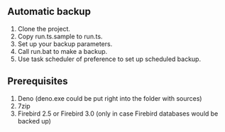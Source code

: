 ## Automatic backup 

1. Clone the project. 
2. Copy run.ts.sample to run.ts. 
3. Set up your backup parameters. 
4. Call run.bat to make a backup.
5. Use task scheduler of preference to set up scheduled backup.

## Prerequisites

1. Deno (deno.exe could be put right into the folder with sources)
2. 7zip
3. Firebird 2.5 or Firebird 3.0 (only in case Firebird databases would be backed up)
